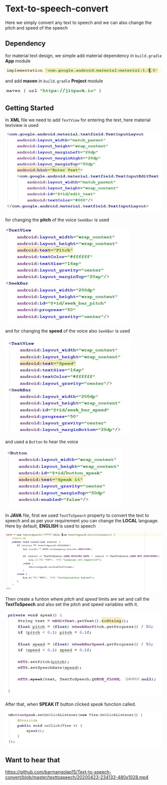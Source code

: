 # Text-to-speech-convert

Here we simply convert any text to speech and we can also change the pitch and speed of the speech

## Dependency

for material text design, we simple add material dependency in `build.gradle` **App** module 

<img src="texttospeech/Capture1.JPG">

and add **maven** in `build.gradle` **Project**
module

<img src="texttospeech/Capture2.JPG">

## Getting Started

In **XML** file we need to add `TextView` for entering the text, here material textview is used

<img src="texttospeech/Capture3.JPG">

for changing the **pitch** of the voice `SeekBar` is used

<img src="texttospeech/Capture4.JPG">

and for changing the **speed** of the voice also `SeekBar` is used

<img src="texttospeech/Capture5.JPG">

and used a `Button` to hear the voice

<img src="texttospeech/Capture6.JPG">

In **JAVA** file, first we used `TextToSpeech` property to convert the text to speech and as per your requirement you can change the 
**LOCAL** language. Here by default, **ENGLISH** is used to speech

<img src="texttospeech/Capture7.JPG">

Then create a funtion where *pitch* and *speed* limits are set and call the **TextToSpeech** and also set the pitch and speed variables with 
it.

<img src="texttospeech/Capture8.JPG">

After that, when **SPEAK IT** button clicked *speak* function called.

<img src="texttospeech/Capture9.JPG">

## Want to hear that

https://github.com/barmangolap15/Text-to-speech-convert/blob/master/texttospeech/20200423-234133-480x1028.mp4






